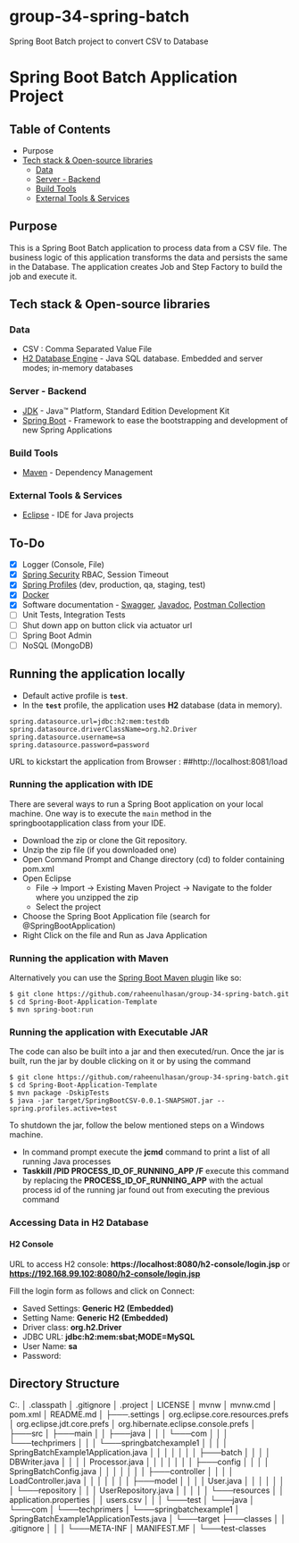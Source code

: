 # group-34-spring-batch
Spring Boot Batch project to convert CSV to Database

# Spring Boot Batch Application Project

## Table of Contents

  * Purpose
  * [Tech stack & Open-source libraries](#tech-stack---open-source-libraries)
    + [Data](#data)
    + [Server - Backend](#server---backend)
    + [Build Tools](#build)
    + [External Tools & Services](#external-tools---services)

## Purpose

This is a Spring Boot Batch application to process data from a CSV file. The business logic of this application transforms the data and persists the same in the Database.
The application creates Job and Step Factory to build the job and execute it.

## Tech stack & Open-source libraries

### Data

* 	CSV : Comma Separated Value File
* 	[H2 Database Engine](https://www.h2database.com/html/main.html) - Java SQL database. Embedded and server modes; in-memory databases

### Server - Backend

* 	[JDK](http://www.oracle.com/technetwork/java/javase/downloads/jdk8-downloads-2133151.html) - Java™ Platform, Standard Edition Development Kit
* 	[Spring Boot](https://spring.io/projects/spring-boot) - Framework to ease the bootstrapping and development of new Spring Applications

### Build Tools

* 	[Maven](https://maven.apache.org/) - Dependency Management

### External Tools & Services

* 	[Eclipse](https://www.eclipse.org/) - IDE for Java projects


## To-Do

* 	[x] Logger (Console, File)
* 	[x] [Spring Security](https://spring.io/projects/spring-security) RBAC, Session Timeout
* 	[x] [Spring Profiles](https://docs.spring.io/spring-boot/docs/current/reference/html/spring-boot-features.html#boot-features-profiles) (dev, production, qa, staging, test)
* 	[x] [Docker](https://www.docker.com/)
* 	[x] Software documentation - [Swagger](https://swagger.io/), [Javadoc](https://en.wikipedia.org/wiki/Javadoc), [Postman Collection](https://www.postman.com/collection/)
*   [ ] Unit Tests, Integration Tests
* 	[ ] Shut down app on button click via actuator url 
* 	[ ] Spring Boot Admin
* 	[ ] NoSQL (MongoDB)

## Running the application locally

*	Default active profile is **`test`**.
*	In the **`test`** profile, the application uses **H2** database (data in memory).

```properties
spring.datasource.url=jdbc:h2:mem:testdb
spring.datasource.driverClassName=org.h2.Driver
spring.datasource.username=sa
spring.datasource.password=password
```

URL to kickstart the application from Browser : ##http://localhost:8081/load


### Running the application with IDE

There are several ways to run a Spring Boot application on your local machine. One way is to execute the `main` method in the springbootapplication class from your IDE.

* 	Download the zip or clone the Git repository.
* 	Unzip the zip file (if you downloaded one)
* 	Open Command Prompt and Change directory (cd) to folder containing pom.xml
* 	Open Eclipse
	* File -> Import -> Existing Maven Project -> Navigate to the folder where you unzipped the zip
	* Select the project
* 	Choose the Spring Boot Application file (search for @SpringBootApplication)
* 	Right Click on the file and Run as Java Application


### Running the application with Maven

Alternatively you can use the [Spring Boot Maven plugin](https://docs.spring.io/spring-boot/docs/current/reference/html/build-tool-plugins-maven-plugin.html) like so:

```shell
$ git clone https://github.com/raheenulhasan/group-34-spring-batch.git
$ cd Spring-Boot-Application-Template
$ mvn spring-boot:run
```

### Running the application with Executable JAR

The code can also be built into a jar and then executed/run. Once the jar is built, run the jar by double clicking on it or by using the command 

```shell
$ git clone https://github.com/raheenulhasan/group-34-spring-batch.git
$ cd Spring-Boot-Application-Template
$ mvn package -DskipTests
$ java -jar target/SpringBootCSV-0.0.1-SNAPSHOT.jar --spring.profiles.active=test
```

To shutdown the jar, follow the below mentioned steps on a Windows machine.

*	In command prompt execute the **jcmd** command to print a list of all running Java processes
*	**Taskkill /PID PROCESS_ID_OF_RUNNING_APP /F** execute this command by replacing the **PROCESS_ID_OF_RUNNING_APP** with the actual process id of the running jar found out from executing the previous command


### Accessing Data in H2 Database

#### H2 Console

URL to access H2 console: **https://localhost:8080/h2-console/login.jsp** or **https://192.168.99.102:8080/h2-console/login.jsp**

Fill the login form as follows and click on Connect:

* 	Saved Settings: **Generic H2 (Embedded)**
* 	Setting Name: **Generic H2 (Embedded)**
* 	Driver class: **org.h2.Driver**
* 	JDBC URL: **jdbc:h2:mem:sbat;MODE=MySQL**
* 	User Name: **sa**
* 	Password:


## Directory Structure

C:.
│   .classpath
│   .gitignore
│   .project
│   LICENSE
│   mvnw
│   mvnw.cmd
│   pom.xml
│   README.md
│
├───.settings
│       org.eclipse.core.resources.prefs
│       org.eclipse.jdt.core.prefs
│       org.hibernate.eclipse.console.prefs
│
├───src
│   ├───main
│   │   ├───java
│   │   │   └───com
│   │   │       └───techprimers
│   │   │           └───springbatchexample1
│   │   │               │   SpringBatchExample1Application.java
│   │   │               │
│   │   │               ├───batch
│   │   │               │       DBWriter.java
│   │   │               │       Processor.java
│   │   │               │
│   │   │               ├───config
│   │   │               │       SpringBatchConfig.java
│   │   │               │
│   │   │               ├───controller
│   │   │               │       LoadController.java
│   │   │               │
│   │   │               ├───model
│   │   │               │       User.java
│   │   │               │
│   │   │               └───repository
│   │   │                       UserRepository.java
│   │   │
│   │   └───resources
│   │           application.properties
│   │           users.csv
│   │
│   └───test
│       └───java
│           └───com
│               └───techprimers
│                   └───springbatchexample1
│                           SpringBatchExample1ApplicationTests.java
│
└───target
    ├───classes
    │   │   .gitignore
    │   │
    │   └───META-INF
    │           MANIFEST.MF
    │
    └───test-classes
